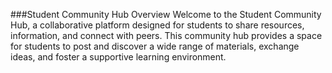 ###Student Community Hub
Overview
Welcome to the Student Community Hub, a collaborative platform designed for students to share resources, information, and connect with peers. This community hub provides a space for students to post and discover a wide range of materials, exchange ideas, and foster a supportive learning environment.
